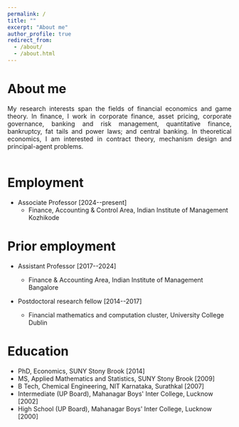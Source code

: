 ```yaml
---
permalink: /
title: ""
excerpt: "About me"
author_profile: true
redirect_from: 
  - /about/
  - /about.html
---
```


# About me

<div style="text-align: justify"> My research interests span the fields of financial economics and game theory. 
In finance, I work in corporate finance, asset pricing, corporate governance, 
banking and risk management, quantitative finance, bankruptcy, fat tails and power laws; and
central banking. In theoretical economics, I am interested in contract theory, mechanism design 
and principal-agent problems. </div> <br/>

# Employment

- Associate Professor [2024--present]
  - Finance, Accounting & Control Area, Indian Institute of Management Kozhikode

# Prior employment

- Assistant Professor [2017--2024]
  - Finance & Accounting Area, Indian Institute of Management Bangalore

- Postdoctoral research fellow [2014--2017]
  - Financial mathematics and computation cluster, University College Dublin 

# Education

- PhD, Economics, SUNY Stony Brook [2014]
- MS, Applied Mathematics and Statistics, SUNY Stony Brook [2009]
- B Tech, Chemical Engineering, NIT Karnataka, Surathkal [2007]
- Intermediate (UP Board), Mahanagar Boys' Inter College, Lucknow [2002]
- High School (UP Board), Mahanagar Boys' Inter College, Lucknow [2000]
